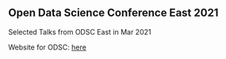 ## Open Data Science Conference East 2021

Selected Talks from ODSC East in Mar 2021

Website for ODSC: [here](https://odsc.com)

